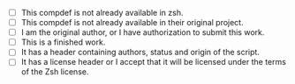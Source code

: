 <!-- Thank you so much for your PR! -->
<!-- Please provide a general summary of your changes in the title above. -->
<!-- If submitting a new compdef, please check it is compliant with our contributing guidelines and tick the boxes: -->

- [ ] This compdef is not already available in zsh.
- [ ] This compdef is not already available in their original project.
- [ ] I am the original author, or I have authorization to submit this work.
- [ ] This is a finished work.
- [ ] It has a header containing authors, status and origin of the script.
- [ ] It has a license header or I accept that it will be licensed under the terms of the Zsh license.
